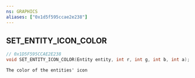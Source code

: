```yaml
---
ns: GRAPHICS
aliases: ["0x1d5f595ccae2e238"]
---
```

## SET_ENTITY_ICON_COLOR

```c
// 0x1D5F595CCAE2E238
void SET_ENTITY_ICON_COLOR(Entity entity, int r, int g, int b, int a);
```

```
The color of the entities' icon
```
